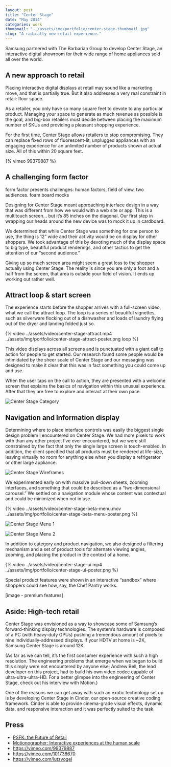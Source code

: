 ```yaml
---
layout: post
title: "Center Stage"
date: "May 2014"
categories: work
thumbnail: "../assets/img/portfolio/center-stage-thumbnail.jpg"
slug: "A radically new retail experience."
---
```


Samsung partnered with The Barbarian Group to develop Center Stage, an interactive digital showroom for their wide range of home appliances sold all over the world.

## A new approach to retail 

Placing interactive digital displays at retail may sound like a marketing move, and that is partially true. But it also addresses a very real constraint in retail: floor space.

As a retailer, you only have so many square feet to devote to any particular product. Managing your space to generate as much revenue as possible is the goal, and big-box retailers must decide between placing the maximum number of SKUs and providing a pleasant shopping experience.

For the first time, Center Stage allows retailers to stop compromising. They can replace fixed rows of fluorescent-lit, unplugged appliances with an engaging experience for an unlimited number of products shown at actual size. All of this within 20 square feet.

{% vimeo 99379887 %}

## A challenging form factor

form factor presents challenges: human factors, field of view, two audiences. foam board mocks

Designing for Center Stage meant approaching interface design in a way that was different from how we would with a web site or app. This is a multitouch screen… but it’s 85 inches on the diagonal. Our first step in wrapping our heads around the new device was to mock it up in cardboard.

We determined that while Center Stage was something for one person to use, the thing is 12” wide and their activity would be on display for other shoppers. We took advantage of this by devoting much of the display space to big type, beautiful product renderings, and other tactics to get the attention of our “second audience.”

Giving up so much screen area might seem a great loss to the shopper actually using Center Stage. The reality is since you are only a foot and a half from the screen, that area is outside your field of vision. It ends up working out rather well.

## Attract loop & start screen

The experience starts before the shopper arrives with a full-screen video, what we call the attract loop. The loop is a series of beautiful vignettes, such as silverware flocking out of a dishwasher and loads of laundry flying out of the dryer and landing folded just so.

{% video ../assets/video/center-stage-attract.mp4 ../assets/img/portfolio/center-stage-attract-poster.png loop %}

This video displays across all screens and is punctuated with a giant call to action for people to get started. Our research found some people would be intimidated by the sheer scale of Center Stage and our messaging was designed to make it clear that this was in fact something you could come up and use.

When the user taps on the call to action, they are presented with a welcome screen that explains the basics of navigation within this unusual experience. After that they are free to explore and interact at their own pace.

![Center Stage Category](../assets/img/portfolio/center-stage-category.jpg)

## Navigation and Information display

Determining where to place interface controls was easily the biggest single design problem I encountered on Center Stage. We had more pixels to work with than any other project I’ve ever encountered, but we were still constrained by the fact that only the single large screen is touch-enabled. In addition, the client specified that all products must be rendered at life-size, leaving virtually no room for anything else when you display a refrigerator or other large appliance. 

![Center Stage Wireframes](../assets/img/portfolio/center-stage-wireframes.gif)

We experimented early on with massive pull-down sheets, zooming interfaces, and something that could be described as a “two-dimensional carousel.” We settled on a navigation module whose content was contextual and could be minimized when not in use.

{% video ../assets/video/center-stage-beta-menu.mov ../assets/img/portfolio/center-stage-beta-menu-poster.png %}

![Center Stage Menu 1](../assets/img/portfolio/center-stage-menu-1.png)

![Center Stage Menu 2](../assets/img/portfolio/center-stage-menu-2.png)

In addition to category and product navigation, we also designed a filtering mechanism and a set of product tools for alternate viewing angles, zooming, and placing the product in the context of a home.

{% video ../assets/video/center-stage-ui.mp4 ../assets/img/portfolio/center-stage-ui-poster.png %}

Special product features were shown in an interactive “sandbox” where shoppers could see how, say, the Chef Pantry works.

[image - premium features]

## Aside: High-tech retail

Center Stage was envisioned as a way to showcase some of Samsung’s forward-thinking display technologies. The system’s hardware is composed of a PC (with heavy-duty GPUs) pushing a tremendous amount of pixels to nine individually-addressed displays. If your HDTV at home is ~2K, Samsung Center Stage is around 12K.

(As far as we can tell, it’s the first consumer experience with such a high resolution. The engineering problems that emerge when we began to build this simply were not encountered by anyone else; Andrew Bell, the lead developer on this project, had to build his own video codec capable of ultra-ultra-ultra-HD. For a better glimpse into the engineering of Center Stage, check out his interview with Motion.)

One of the reasons we can get away with such an exotic technology set up is by developing Center Stage in Cinder, our open-source creative coding framework. Cinder is able to provide cinema-grade visual effects, dynamic data, and responsive interaction and it was perfectly suited to the task.

## Press

- [PSFK: the Future of Retail](http://www.psfk.com/2015/01/keith-butters-in-store-immersion.html)
- [Motionographer: Interactive experiences at the human scale](http://motionographer.com/2015/03/02/interactive-experiences-at-the-human-scale-making-centerstage-with-andrew-bell-and-lutz-vogel/)
- https://vimeo.com/99379887
- https://vimeo.com/101738670
- https://vimeo.com/lutzvogel
